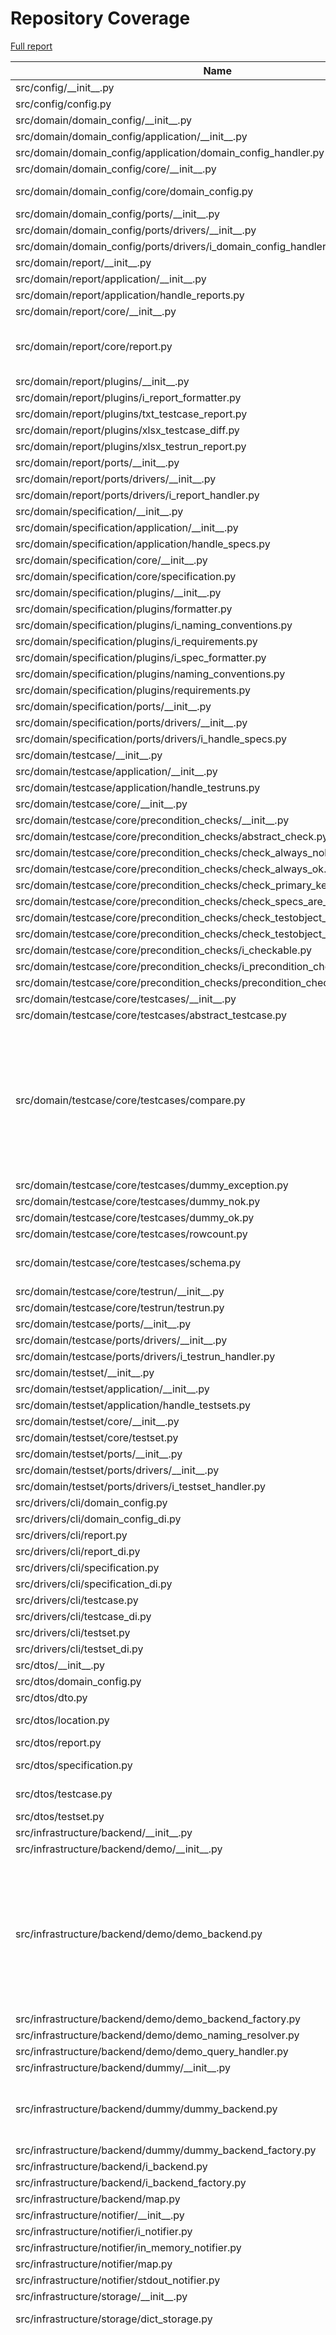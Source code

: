# Repository Coverage

[Full report](https://htmlpreview.github.io/?https://github.com/adanilevich/data-tester/blob/python-coverage-comment-action-data/htmlcov/index.html)

| Name                                                                                  |    Stmts |     Miss |   Cover |   Missing |
|-------------------------------------------------------------------------------------- | -------: | -------: | ------: | --------: |
| src/config/\_\_init\_\_.py                                                            |        1 |        0 |    100% |           |
| src/config/config.py                                                                  |       26 |        1 |     96% |         9 |
| src/domain/domain\_config/\_\_init\_\_.py                                             |        3 |        0 |    100% |           |
| src/domain/domain\_config/application/\_\_init\_\_.py                                 |        1 |        0 |    100% |           |
| src/domain/domain\_config/application/domain\_config\_handler.py                      |       17 |        0 |    100% |           |
| src/domain/domain\_config/core/\_\_init\_\_.py                                        |        1 |        0 |    100% |           |
| src/domain/domain\_config/core/domain\_config.py                                      |       28 |        4 |     86% |57-58, 68-73 |
| src/domain/domain\_config/ports/\_\_init\_\_.py                                       |        2 |        0 |    100% |           |
| src/domain/domain\_config/ports/drivers/\_\_init\_\_.py                               |        2 |        0 |    100% |           |
| src/domain/domain\_config/ports/drivers/i\_domain\_config\_handler.py                 |        9 |        0 |    100% |           |
| src/domain/report/\_\_init\_\_.py                                                     |        4 |        0 |    100% |           |
| src/domain/report/application/\_\_init\_\_.py                                         |        2 |        0 |    100% |           |
| src/domain/report/application/handle\_reports.py                                      |       57 |        1 |     98% |       146 |
| src/domain/report/core/\_\_init\_\_.py                                                |        2 |        0 |    100% |           |
| src/domain/report/core/report.py                                                      |       73 |        5 |     93% |88, 101-104, 164 |
| src/domain/report/plugins/\_\_init\_\_.py                                             |        5 |        0 |    100% |           |
| src/domain/report/plugins/i\_report\_formatter.py                                     |        5 |        0 |    100% |           |
| src/domain/report/plugins/txt\_testcase\_report.py                                    |       24 |        3 |     88% |     54-56 |
| src/domain/report/plugins/xlsx\_testcase\_diff.py                                     |       28 |        0 |    100% |           |
| src/domain/report/plugins/xlsx\_testrun\_report.py                                    |       27 |        3 |     89% |     51-53 |
| src/domain/report/ports/\_\_init\_\_.py                                               |        2 |        0 |    100% |           |
| src/domain/report/ports/drivers/\_\_init\_\_.py                                       |        2 |        0 |    100% |           |
| src/domain/report/ports/drivers/i\_report\_handler.py                                 |       26 |        0 |    100% |           |
| src/domain/specification/\_\_init\_\_.py                                              |        4 |        0 |    100% |           |
| src/domain/specification/application/\_\_init\_\_.py                                  |        2 |        0 |    100% |           |
| src/domain/specification/application/handle\_specs.py                                 |       23 |        0 |    100% |           |
| src/domain/specification/core/\_\_init\_\_.py                                         |        2 |        0 |    100% |           |
| src/domain/specification/core/specification.py                                        |       58 |        2 |     97% |    56, 96 |
| src/domain/specification/plugins/\_\_init\_\_.py                                      |        7 |        0 |    100% |           |
| src/domain/specification/plugins/formatter.py                                         |       44 |        0 |    100% |           |
| src/domain/specification/plugins/i\_naming\_conventions.py                            |        4 |        0 |    100% |           |
| src/domain/specification/plugins/i\_requirements.py                                   |        4 |        0 |    100% |           |
| src/domain/specification/plugins/i\_spec\_formatter.py                                |        6 |        0 |    100% |           |
| src/domain/specification/plugins/naming\_conventions.py                               |       19 |        0 |    100% |           |
| src/domain/specification/plugins/requirements.py                                      |       12 |        1 |     92% |        20 |
| src/domain/specification/ports/\_\_init\_\_.py                                        |        3 |        0 |    100% |           |
| src/domain/specification/ports/drivers/\_\_init\_\_.py                                |        2 |        0 |    100% |           |
| src/domain/specification/ports/drivers/i\_handle\_specs.py                            |       10 |        0 |    100% |           |
| src/domain/testcase/\_\_init\_\_.py                                                   |        3 |        0 |    100% |           |
| src/domain/testcase/application/\_\_init\_\_.py                                       |        2 |        0 |    100% |           |
| src/domain/testcase/application/handle\_testruns.py                                   |       29 |        0 |    100% |           |
| src/domain/testcase/core/\_\_init\_\_.py                                              |        2 |        0 |    100% |           |
| src/domain/testcase/core/precondition\_checks/\_\_init\_\_.py                         |       10 |        0 |    100% |           |
| src/domain/testcase/core/precondition\_checks/abstract\_check.py                      |        6 |        0 |    100% |           |
| src/domain/testcase/core/precondition\_checks/check\_always\_nok.py                   |        5 |        0 |    100% |           |
| src/domain/testcase/core/precondition\_checks/check\_always\_ok.py                    |        5 |        0 |    100% |           |
| src/domain/testcase/core/precondition\_checks/check\_primary\_keys\_are\_specified.py |       15 |        2 |     87% |     22-23 |
| src/domain/testcase/core/precondition\_checks/check\_specs\_are\_unique.py            |       24 |        0 |    100% |           |
| src/domain/testcase/core/precondition\_checks/check\_testobject\_exists.py            |       11 |        0 |    100% |           |
| src/domain/testcase/core/precondition\_checks/check\_testobject\_not\_empty.py        |        9 |        0 |    100% |           |
| src/domain/testcase/core/precondition\_checks/i\_checkable.py                         |       11 |        0 |    100% |           |
| src/domain/testcase/core/precondition\_checks/i\_precondition\_checker.py             |        3 |        0 |    100% |           |
| src/domain/testcase/core/precondition\_checks/precondition\_checker.py                |       14 |        0 |    100% |           |
| src/domain/testcase/core/testcases/\_\_init\_\_.py                                    |        8 |        0 |    100% |           |
| src/domain/testcase/core/testcases/abstract\_testcase.py                              |      101 |        0 |    100% |           |
| src/domain/testcase/core/testcases/compare.py                                         |      130 |       23 |     82% |94, 101, 107-109, 114-116, 148-150, 166-168, 179-187 |
| src/domain/testcase/core/testcases/dummy\_exception.py                                |       11 |        0 |    100% |           |
| src/domain/testcase/core/testcases/dummy\_nok.py                                      |       11 |        0 |    100% |           |
| src/domain/testcase/core/testcases/dummy\_ok.py                                       |       11 |        0 |    100% |           |
| src/domain/testcase/core/testcases/rowcount.py                                        |       56 |        1 |     98% |        76 |
| src/domain/testcase/core/testcases/schema.py                                          |      130 |        3 |     98% |92, 101, 138 |
| src/domain/testcase/core/testrun/\_\_init\_\_.py                                      |        2 |        0 |    100% |           |
| src/domain/testcase/core/testrun/testrun.py                                           |       58 |        0 |    100% |           |
| src/domain/testcase/ports/\_\_init\_\_.py                                             |        2 |        0 |    100% |           |
| src/domain/testcase/ports/drivers/\_\_init\_\_.py                                     |        2 |        0 |    100% |           |
| src/domain/testcase/ports/drivers/i\_testrun\_handler.py                              |       16 |        0 |    100% |           |
| src/domain/testset/\_\_init\_\_.py                                                    |        3 |        0 |    100% |           |
| src/domain/testset/application/\_\_init\_\_.py                                        |        1 |        0 |    100% |           |
| src/domain/testset/application/handle\_testsets.py                                    |       15 |        0 |    100% |           |
| src/domain/testset/core/\_\_init\_\_.py                                               |        1 |        0 |    100% |           |
| src/domain/testset/core/testset.py                                                    |       28 |        2 |     93% |     54-55 |
| src/domain/testset/ports/\_\_init\_\_.py                                              |        2 |        0 |    100% |           |
| src/domain/testset/ports/drivers/\_\_init\_\_.py                                      |        2 |        0 |    100% |           |
| src/domain/testset/ports/drivers/i\_testset\_handler.py                               |       15 |        0 |    100% |           |
| src/drivers/cli/domain\_config.py                                                     |       11 |        0 |    100% |           |
| src/drivers/cli/domain\_config\_di.py                                                 |       18 |        0 |    100% |           |
| src/drivers/cli/report.py                                                             |       20 |        0 |    100% |           |
| src/drivers/cli/report\_di.py                                                         |       22 |        0 |    100% |           |
| src/drivers/cli/specification.py                                                      |        9 |        0 |    100% |           |
| src/drivers/cli/specification\_di.py                                                  |       16 |        0 |    100% |           |
| src/drivers/cli/testcase.py                                                           |       13 |        2 |     85% |     31-37 |
| src/drivers/cli/testcase\_di.py                                                       |       24 |        0 |    100% |           |
| src/drivers/cli/testset.py                                                            |       14 |        0 |    100% |           |
| src/drivers/cli/testset\_di.py                                                        |       14 |        0 |    100% |           |
| src/dtos/\_\_init\_\_.py                                                              |        8 |        0 |    100% |           |
| src/dtos/domain\_config.py                                                            |       35 |        1 |     97% |        49 |
| src/dtos/dto.py                                                                       |       17 |        0 |    100% |           |
| src/dtos/location.py                                                                  |       61 |        3 |     95% |60, 66, 68 |
| src/dtos/report.py                                                                    |       62 |        0 |    100% |           |
| src/dtos/specification.py                                                             |       62 |        4 |     94% | 34-37, 95 |
| src/dtos/testcase.py                                                                  |      112 |        2 |     98% |  154, 157 |
| src/dtos/testset.py                                                                   |       34 |        1 |     97% |        24 |
| src/infrastructure/backend/\_\_init\_\_.py                                            |        6 |        0 |    100% |           |
| src/infrastructure/backend/demo/\_\_init\_\_.py                                       |        3 |        0 |    100% |           |
| src/infrastructure/backend/demo/demo\_backend.py                                      |      170 |       16 |     91% |125, 142-144, 162, 282, 286, 288, 291-296, 396, 424, 428 |
| src/infrastructure/backend/demo/demo\_backend\_factory.py                             |       17 |        0 |    100% |           |
| src/infrastructure/backend/demo/demo\_naming\_resolver.py                             |       47 |        4 |     91% |     80-83 |
| src/infrastructure/backend/demo/demo\_query\_handler.py                               |       21 |        1 |     95% |        33 |
| src/infrastructure/backend/dummy/\_\_init\_\_.py                                      |        3 |        0 |    100% |           |
| src/infrastructure/backend/dummy/dummy\_backend.py                                    |       26 |        9 |     65% |21, 24, 34, 42, 48, 53, 63, 74, 84 |
| src/infrastructure/backend/dummy/dummy\_backend\_factory.py                           |        6 |        0 |    100% |           |
| src/infrastructure/backend/i\_backend.py                                              |        9 |        0 |    100% |           |
| src/infrastructure/backend/i\_backend\_factory.py                                     |        4 |        0 |    100% |           |
| src/infrastructure/backend/map.py                                                     |        8 |        2 |     75% |     7, 11 |
| src/infrastructure/notifier/\_\_init\_\_.py                                           |        5 |        0 |    100% |           |
| src/infrastructure/notifier/i\_notifier.py                                            |        2 |        0 |    100% |           |
| src/infrastructure/notifier/in\_memory\_notifier.py                                   |        7 |        0 |    100% |           |
| src/infrastructure/notifier/map.py                                                    |        8 |        1 |     88% |        11 |
| src/infrastructure/notifier/stdout\_notifier.py                                       |        4 |        0 |    100% |           |
| src/infrastructure/storage/\_\_init\_\_.py                                            |        6 |        0 |    100% |           |
| src/infrastructure/storage/dict\_storage.py                                           |       66 |        2 |     97% |   118-120 |
| src/infrastructure/storage/file\_storage.py                                           |      140 |       38 |     73% |57-64, 72-73, 80, 100-101, 120, 127-128, 144-145, 157, 160, 167-168, 182, 189-202, 221-225, 238, 244, 253-254 |
| src/infrastructure/storage/formatter\_factory.py                                      |       11 |        0 |    100% |           |
| src/infrastructure/storage/i\_formatter.py                                            |        4 |        0 |    100% |           |
| src/infrastructure/storage/i\_formatter\_factory.py                                   |        4 |        0 |    100% |           |
| src/infrastructure/storage/i\_storage.py                                              |        7 |        0 |    100% |           |
| src/infrastructure/storage/i\_storage\_factory.py                                     |        4 |        0 |    100% |           |
| src/infrastructure/storage/json\_formatter.py                                         |       31 |        0 |    100% |           |
| src/infrastructure/storage/storage\_factory.py                                        |       22 |        0 |    100% |           |
|                                                                             **TOTAL** | **2494** |  **137** | **95%** |           |

1 empty file skipped.


## Setup coverage badge

Below are examples of the badges you can use in your main branch `README` file.

### Direct image

[![Coverage badge](https://raw.githubusercontent.com/adanilevich/data-tester/python-coverage-comment-action-data/badge.svg)](https://htmlpreview.github.io/?https://github.com/adanilevich/data-tester/blob/python-coverage-comment-action-data/htmlcov/index.html)

This is the one to use if your repository is private or if you don't want to customize anything.

### [Shields.io](https://shields.io) Json Endpoint

[![Coverage badge](https://img.shields.io/endpoint?url=https://raw.githubusercontent.com/adanilevich/data-tester/python-coverage-comment-action-data/endpoint.json)](https://htmlpreview.github.io/?https://github.com/adanilevich/data-tester/blob/python-coverage-comment-action-data/htmlcov/index.html)

Using this one will allow you to [customize](https://shields.io/endpoint) the look of your badge.
It won't work with private repositories. It won't be refreshed more than once per five minutes.

### [Shields.io](https://shields.io) Dynamic Badge

[![Coverage badge](https://img.shields.io/badge/dynamic/json?color=brightgreen&label=coverage&query=%24.message&url=https%3A%2F%2Fraw.githubusercontent.com%2Fadanilevich%2Fdata-tester%2Fpython-coverage-comment-action-data%2Fendpoint.json)](https://htmlpreview.github.io/?https://github.com/adanilevich/data-tester/blob/python-coverage-comment-action-data/htmlcov/index.html)

This one will always be the same color. It won't work for private repos. I'm not even sure why we included it.

## What is that?

This branch is part of the
[python-coverage-comment-action](https://github.com/marketplace/actions/python-coverage-comment)
GitHub Action. All the files in this branch are automatically generated and may be
overwritten at any moment.